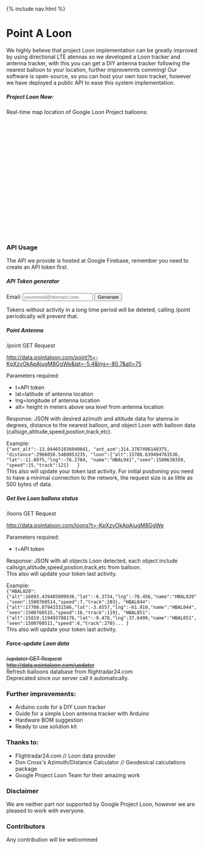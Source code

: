 {% include nav.html %}
    
# Point A Loon

We highly believe that project Loon implementation can be greatly improved by using directional LTE atennas so we developed a Loon tracker and antenna tracker, with this you can get a DIY antenna tracker following the nearest balloon to your location, further improvemnts comming! 
Our software is open-source, so you can host your own loon tracker, however we have deployed a public API to ease this system implementation.

##### Project Loon Now:   
Real-time map location of Google Loon Project balloons:   

 <script src="https://maps.googleapis.com/maps/api/js?key=AIzaSyAphCQdE_HtyP7FboF16HDxl0vmtXZevCY&callback=initMap" async defer></script> 
 <script src="https://ajax.googleapis.com/ajax/libs/jquery/3.2.1/jquery.min.js"></script>
 


<div id="map" style="height:300px;width:100%;position:relative;"></div>


### API Usage
The API we provide is hosted at Google Firebase, remember you need to create an API token first.  

##### API Token generator 
Email: 
<input id="email" type="text" name="FirstName" placeholder="youremail@domain.com">
<input id="button" type="submit" value="Generate">

<div id="token"></div>

Tokens without activity in a long time period will be deleted, calling /point periodically will prevent that.

##### Point Antenna
/point GET Request  

<http://data.pointaloon.com/point?t=-KpXzvOkApAjugM8GgWe&lat=-5.4&lng=-80.7&alt=75>  

Parameters required: 
- t=API token  
- lat=latitude of antenna location  
- lng=longitude of antenna location  
- alt= height in meters above sea level from antenna location  

Response: JSON with desired azimuth and altitude data for atenna in degrees, distance to the nearest balloon, and object Loon with balloon data (callsign,altitude,speed,postion,track,etc).  

Example:  
`{"ant_alt":-13.044651036040841, "ant_azm":314.3787496140375, "distance":2966056.5460053235, "loon":{"alt":15788.639494763536, "lat":-11.8075,"lng":-76.2704, "name":"HBAL941","seen":1500638350, "speed":15,"track":121}  
}`  
This also will update your token last activity. 
For initial postioning you need to have a minimal connection to the network, the request size is as little as 500 bytes of data.  

##### Get live Loon ballons status
/loons GET Request  

<http://data.pointaloon.com/loons?t=-KpXzvOkApAjugM8GgWe>  

Parameters required: 
- t=API token  

Response: JSON with all objects Loon detected, each object include callsign,altitude,speed,postion,track,etc from balloon.  
This also will update your token last activity. 

Example:  
`{"HBAL020":{"alt":16093.439485009936,"lat":-6.3734,"lng":-78.456,"name":"HBAL020","seen":1500760514,"speed":7,"track":203}, "HBAL044":{"alt":17708.87943331586,"lat":-3.6557,"lng":-61.919,"name":"HBAL044","seen":1500760515,"speed":16,"track":119}, "HBAL051":{"alt":15819.119493788176,"lat":-0.478,"lng":37.6499,"name":"HBAL051","seen":1500760511,"speed":6,"track":270}...
}`  
This also will update your token last activity. 

##### Force-update Loon data   
~~/updater GET Request~~  
~~http://data.pointaloon.com/updater~~   
Refresh balloons database from flightradar24.com  
Deprecated since our server call it automatically.  

### Further improvements:
- Arduino code for a DIY Loon tracker
- Guide for a simple Loon antenna tracker with Arduino
- Hardware BOM suggestion
- Ready to use solution kit

### Thanks to:
- Flightradar24.com // Loon data provider
- Don Cross's Azimuth/Distance Calculator // Geodesical calculations package
- Google Project Loon Team for their amazing work

### Disclaimer
We are neither part nor supported by Google Project Loon, however we are pleased to work with everyone.

### Contributors 
Any contribution will be welcommed 

 <script src="./script.js"></script>
 